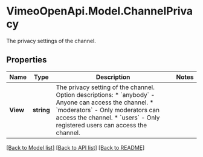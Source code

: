 # VimeoOpenApi.Model.ChannelPrivacy
The privacy settings of the channel.
## Properties

Name | Type | Description | Notes
------------ | ------------- | ------------- | -------------
**View** | **string** | The privacy setting of the channel.  Option descriptions:  * &#x60;anybody&#x60; - Anyone can access the channel.  * &#x60;moderators&#x60; - Only moderators can access the channel.  * &#x60;users&#x60; - Only registered users can access the channel.  | 

[[Back to Model list]](../README.md#documentation-for-models) [[Back to API list]](../README.md#documentation-for-api-endpoints) [[Back to README]](../README.md)

